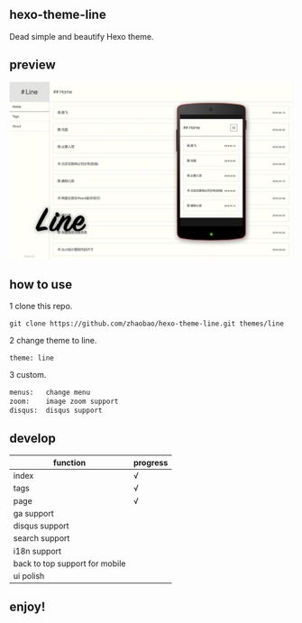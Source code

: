 ## hexo-theme-line

Dead simple and beautify Hexo theme.

## preview

![img](ad.png)

## how to use

1 clone this repo.
```
git clone https://github.com/zhaobao/hexo-theme-line.git themes/line
```

2 change theme to line.
```
theme: line
```

3 custom.
```
menus:   change menu
zoom:    image zoom support
disqus:  disqus support
```

## develop

| function                           | progress  |
|------------------------------------|-----------|
| index                              | √         |
| tags                               | √         |
| page                               | √         |
| ga support                         |           |
| disqus support                     |           |
| search support                     |           |
| i18n support                       |           |
| back to top support for mobile     |           |
| ui polish                          |           |

## enjoy!